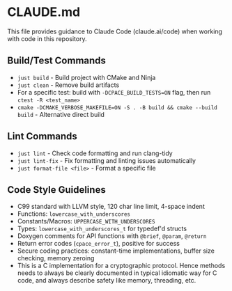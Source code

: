 # CLAUDE.md

This file provides guidance to Claude Code (claude.ai/code) when working with code in this repository.

## Build/Test Commands
- `just build` - Build project with CMake and Ninja
- `just clean` - Remove build artifacts
- For a specific test: build with `-DCPACE_BUILD_TESTS=ON` flag, then run `ctest -R <test_name>`
- `cmake -DCMAKE_VERBOSE_MAKEFILE=ON -S . -B build && cmake --build build` - Alternative direct build

## Lint Commands
- `just lint` - Check code formatting and run clang-tidy
- `just lint-fix` - Fix formatting and linting issues automatically
- `just format-file <file>` - Format a specific file

## Code Style Guidelines
- C99 standard with LLVM style, 120 char line limit, 4-space indent
- Functions: `lowercase_with_underscores`
- Constants/Macros: `UPPERCASE_WITH_UNDERSCORES`
- Types: `lowercase_with_underscores_t` for typedef'd structs
- Doxygen comments for API functions with `@brief`, `@param`, `@return`
- Return error codes (`cpace_error_t`), positive for success
- Secure coding practices: constant-time implementations, buffer size checking, memory zeroing
- This is a C implementation for a cryptographic protocol. Hence methods needs to always be clearly documented in typical idiomatic way for C code, and always describe safety like memory, threading, etc.